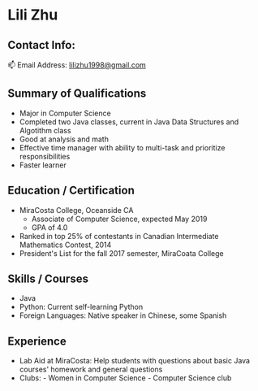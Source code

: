 # Lili Zhu

## Contact Info: 
:mailbox: Email Address: lilizhu1998@gmail.com

## Summary of Qualifications
-	Major in Computer Science
-	Completed two Java classes, current in Java Data Structures and Algotithm class
-	Good at analysis and math
-	Effective time manager with ability to multi-task and prioritize responsibilities
-	Faster learner

## Education / Certification
 - MiraCosta College, Oceanside CA 
    - Associate of Computer Science, expected May 2019
    - GPA of 4.0
 - Ranked in top 25% of contestants in Canadian Intermediate Mathematics Contest, 2014
 - President's List for the fall 2017 semester, MiraCoata College
 
 ## Skills / Courses
 - Java
 - Python: Current self-learning Python
 - Foreign Languages: Native speaker in Chinese, some Spanish

## Experience
- Lab Aid at MiraCosta: Help students with questions about basic Java courses' homework and general questions
- Clubs: - Women in Computer Science
         - Computer Science club
